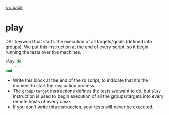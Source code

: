 [<< back](../../README.md)

# play

DSL keyword that starts the execution of all targets/goals (defined into groups). We put this instruction at the end of every script, so it begin running the tests over the machines.

```ruby
play do
	...
end
```

* Write this block at the end of the rb script, to indicate that it's the moment to start the evaluation process.
* The `group/target` instructions defines the tests we want to do, but `play` instruction is used to begin execution of all the groups/targets into every remote hosts of every case.
* If you don't write this instruccion, your tests will never be executed.
